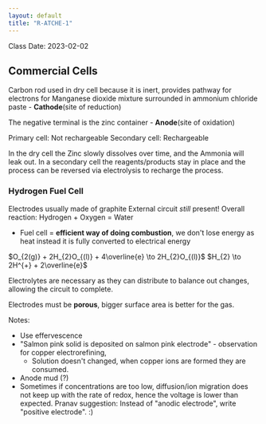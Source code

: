 ```yaml
---
layout: default
title: "R-ATCHE-1"
---
```


Class Date: 2023-02-02

## Commercial Cells

Carbon rod used in dry cell because it is inert, provides pathway for electrons for Manganese dioxide mixture surrounded in ammonium chloride paste - **Cathode**(site of reduction)

The negative terminal is the zinc container - **Anode**(site of oxidation)

Primary cell: Not rechargeable
Secondary cell: Rechargeable

In the dry cell the Zinc slowly dissolves over time, and the Ammonia will leak out. In a secondary cell the reagents/products stay in place and the process can be reversed via electrolysis to recharge the process.

### Hydrogen Fuel Cell
Electrodes usually made of graphite
External circuit *still* present!
Overall reaction: Hydrogen + Oxygen = Water
- Fuel cell = **efficient way of doing combustion**, we don't lose energy as heat instead it is fully converted to electrical energy

$O_{2(g)} + 2H_{2}O_{(l)} + 4\overline{e} \to 2H_{2}O_{(l)}$
$H_{2} \to 2H^{+} + 2\overline{e}$

Electrolytes are necessary as they can distribute to balance out changes, allowing the circuit to complete.

Electrodes must be **porous**, bigger surface area is better for the gas.

Notes:
- Use effervescence
- "Salmon pink solid is deposited on salmon pink electrode" - observation for copper electrorefining,
	- Solution doesn't changed, when copper ions are formed they are consumed.
- Anode mud (?)
- Sometimes if concentrations are too low, diffusion/ion migration does not keep up with the rate of redox, hence the voltage is lower than expected.
Pranav suggestion: Instead of "anodic electrode", write "positive electrode". :)